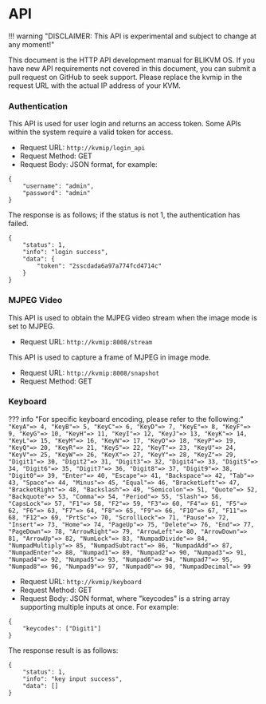 # API

!!! warning "DISCLAIMER: This API is experimental and subject to change at any moment!"

This document is the HTTP API development manual for BLIKVM OS. If you have new API requirements not covered in this document, you can submit a pull request on GitHub to seek support. Please replace the kvmip in the request URL with the actual IP address of your KVM.

### **Authentication**

This API is used for user login and returns an access token. Some APIs within the system require a valid token for access.

- Request URL: `http://kvmip/login_api`  
- Request Method: GET  
- Request Body: JSON format, for example:

```
{
    "username": "admin",
    "password": "admin"
}
```

The response is as follows; if the status is not 1, the authentication has failed.

```
{
    "status": 1,
    "info": "login success",
    "data": {
        "token": "2sscdada6a97a774fcd4714c"
    }
}
```

### **MJPEG Video**

This API is used to obtain the MJPEG video stream when the image mode is set to MJPEG.  

- Request URL: `http://kvmip:8008/stream`  

This API is used to capture a frame of MJPEG in image mode.

- Request URL: `http://kvmip:8008/snapshot`  
- Request Method: GET

### **Keyboard**  

??? info "For specific keyboard encoding, please refer to the following:"
    ```
    "KeyA"=> 4,
    "KeyB"=> 5,
    "KeyC"=> 6,
    "KeyD"=> 7,
    "KeyE"=> 8,
    "KeyF"=> 9,
    "KeyG"=> 10,
    "KeyH"=> 11,
    "KeyI"=> 12,
    "KeyJ"=> 13,
    "KeyK"=> 14,
    "KeyL"=> 15,
    "KeyM"=> 16,
    "KeyN"=> 17,
    "KeyO"=> 18,
    "KeyP"=> 19,
    "KeyQ"=> 20,
    "KeyR"=> 21,
    "KeyS"=> 22,
    "KeyT"=> 23,
    "KeyU"=> 24,
    "KeyV"=> 25,
    "KeyW"=> 26,
    "KeyX"=> 27,
    "KeyY"=> 28,
    "KeyZ"=> 29,
    "Digit1"=> 30,
    "Digit2"=> 31,
    "Digit3"=> 32,
    "Digit4"=> 33,
    "Digit5"=> 34,
    "Digit6"=> 35,
    "Digit7"=> 36,
    "Digit8"=> 37,
    "Digit9"=> 38,
    "Digit0"=> 39,
    "Enter"=> 40,
    "Escape"=> 41,
    "Backspace"=> 42,
    "Tab"=> 43,
    "Space"=> 44,
    "Minus"=> 45,
    "Equal"=> 46,
    "BracketLeft"=> 47,
    "BracketRight"=> 48,
    "Backslash"=> 49,
    "Semicolon"=> 51,
    "Quote"=> 52,
    "Backquote"=> 53,
    "Comma"=> 54,
    "Period"=> 55,
    "Slash"=> 56,
    "CapsLock"=> 57,
    "F1"=> 58,
    "F2"=> 59,
    "F3"=> 60,
    "F4"=> 61,
    "F5"=> 62,
    "F6"=> 63,
    "F7"=> 64,
    "F8"=> 65,
    "F9"=> 66,
    "F10"=> 67,
    "F11"=> 68,
    "F12"=> 69,
    "PrtSc"=> 70,
    "ScrollLock"=> 71,
    "Pause"=> 72,
    "Insert"=> 73,
    "Home"=> 74,
    "PageUp"=> 75,
    "Delete"=> 76,
    "End"=> 77,
    "PageDown"=> 78,
    "ArrowRight"=> 79,
    "ArrowLeft"=> 80,
    "ArrowDown"=> 81,
    "ArrowUp"=> 82,
    "NumLock"=> 83,
    "NumpadDivide"=> 84,
    "NumpadMultiply"=> 85,
    "NumpadSubtract"=> 86,
    "NumpadAdd"=> 87,
    "NumpadEnter"=> 88,
    "Numpad1"=> 89,
    "Numpad2"=> 90,
    "Numpad3"=> 91,
    "Numpad4"=> 92,
    "Numpad5"=> 93,
    "Numpad6"=> 94,
    "Numpad7"=> 95,
    "Numpad8"=> 96,
    "Numpad9"=> 97,
    "Numpad0"=> 98,
    "NumpadDecimal"=> 99
    ```

- Request URL: `http://kvmip/keyboard`  
- Request Method: GET  
- Request Body: JSON format, where "keycodes" is a string array supporting multiple inputs at once. For example:

```
{
    "keycodes": ["Digit1"]
}
```  

The response result is as follows:

```
{
    "status": 1,
    "info": "key input success",
    "data": []
}
```

